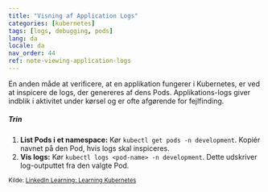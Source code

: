 ```yaml
---
title: "Visning af Application Logs"
categories: [kubernetes]
tags: [logs, debugging, pods]
lang: da
locale: da
nav_order: 44
ref: note-viewing-application-logs
---
```

En anden måde at verificere, at en applikation fungerer i Kubernetes, er ved at inspicere de logs, der genereres af dens Pods. Applikations-logs giver indblik i aktivitet under kørsel og er ofte afgørende for fejlfinding.

##### Trin
1. **List Pods i et namespace:** Kør `kubectl get pods -n development`. Kopiér navnet på den Pod, hvis logs skal inspiceres.  
2. **Vis logs:** Kør `kubectl logs <pod-name> -n development`. Dette udskriver log-outputtet fra den valgte Pod.  

<small>Kilde: [LinkedIn Learning: Learning Kubernetes](https://www.linkedin.com/learning/learning-kubernetes-16086900)</small>
